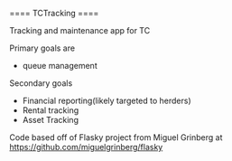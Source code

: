 ==== TCTracking ====

Tracking and maintenance app for TC

Primary goals are
 - queue management

Secondary goals
 - Financial reporting(likely targeted to herders)
 - Rental tracking
 - Asset Tracking

Code based off of Flasky project from Miguel Grinberg at https://github.com/miguelgrinberg/flasky